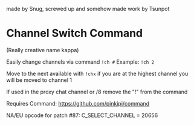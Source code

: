 made by Snug, screwed up and somehow made work by Tsunpot

# Channel Switch Command 
(Really creative name kappa)

Easily change channels via command
`!ch #`
Example: `!ch 2`

Move to the next available with `!chx` if you are at the highest channel you will be moved to channel 1

If used in the proxy chat channel or /8 remove the "!" from the command

Requires Command: https://github.com/pinkipi/command

NA/EU opcode for patch #87: C_SELECT_CHANNEL = 20656

